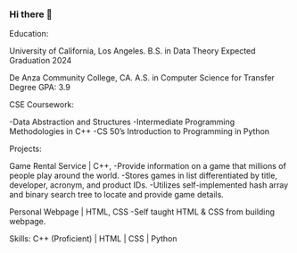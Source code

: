 ### Hi there 👋
Education:

University of California, Los Angeles.
B.S. in Data Theory
Expected Graduation 2024

De Anza Community College, CA.
A.S. in Computer Science for Transfer Degree
GPA: 3.9

CSE Coursework:         

-Data Abstraction and Structures 
-Intermediate Programming Methodologies in C++
-CS 50’s Introduction to Programming in Python

Projects:

Game Rental Service | C++, <VS Code>
-Provide information on a game that millions of people play around the world. 
-Stores games in list differentiated by title, developer, acronym, and product IDs. 
-Utilizes self-implemented hash array and binary search tree to locate and provide game details.

Personal Webpage | HTML, CSS
  -Self taught HTML & CSS from building webpage.

  
Skills:
C++ (Proficient) |  HTML |  CSS |  Python



